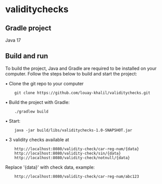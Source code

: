 # validitychecks

## Gradle project
Java 17

## Build and run

To build the project, Java and Gradle are required to be installed on your computer. Follow the steps below to build and start the project:

• Clone the git repo to your computer

        git clone https://github.com/louay-khalil/validitychecks.git


• Build the project with Gradle:

        ./gradlew build

• Start:

        java -jar build/libs/validitychecks-1.0-SNAPSHOT.jar

• 3 validity checks available at

        http://localhost:8080/validity-check/car-reg-num/{data}
        http://localhost:8080/validity-check/sin/{data}
        http://localhost:8080/validity-check/notnull/{data}

Replace '{data}' with check data, example:

        http://localhost:8080/validity-check/car-reg-num/abc123



